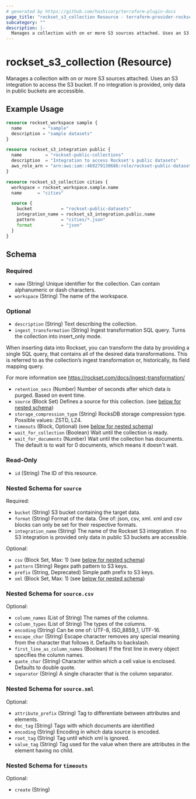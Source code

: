 ```yaml
---
# generated by https://github.com/hashicorp/terraform-plugin-docs
page_title: "rockset_s3_collection Resource - terraform-provider-rockset"
subcategory: ""
description: |-
  Manages a collection with on or more S3 sources attached. Uses an S3 integration to access the S3 bucket. If no integration is provided, only data in public buckets are accessible.
---
```


# rockset_s3_collection (Resource)

Manages a collection with on or more S3 sources attached. Uses an S3 integration to access the S3 bucket. If no integration is provided, only data in public buckets are accessible.

## Example Usage

```terraform
resource rockset_workspace sample {
  name        = "sample"
  description = "sample datasets"
}

resource rockset_s3_integration public {
  name         = "rockset-public-collections"
  description  = "Integration to access Rockset's public datasets"
  aws_role_arn = "arn:aws:iam::469279130686:role/rockset-public-datasets"
}

resource rockset_s3_collection cities {
  workspace = rockset_workspace.sample.name
  name      = "cities"

  source {
    bucket           = "rockset-public-datasets"
    integration_name = rockset_s3_integration.public.name
    pattern          = "cities/*.json"
    format           = "json"
  }
}
```

<!-- schema generated by tfplugindocs -->
## Schema

### Required

- `name` (String) Unique identifier for the collection. Can contain alphanumeric or dash characters.
- `workspace` (String) The name of the workspace.

### Optional

- `description` (String) Text describing the collection.
- `ingest_transformation` (String) Ingest transformation SQL query. Turns the collection into insert_only mode.

When inserting data into Rockset, you can transform the data by providing a single SQL query, 
that contains all of the desired data transformations. 
This is referred to as the collection’s ingest transformation or, historically, its field mapping query.

For more information see https://rockset.com/docs/ingest-transformation/
- `retention_secs` (Number) Number of seconds after which data is purged. Based on event time.
- `source` (Block Set) Defines a source for this collection. (see [below for nested schema](#nestedblock--source))
- `storage_compression_type` (String) RocksDB storage compression type. Possible values: ZSTD, LZ4.
- `timeouts` (Block, Optional) (see [below for nested schema](#nestedblock--timeouts))
- `wait_for_collection` (Boolean) Wait until the collection is ready.
- `wait_for_documents` (Number) Wait until the collection has documents. The default is to wait for 0 documents, which means it doesn't wait.

### Read-Only

- `id` (String) The ID of this resource.

<a id="nestedblock--source"></a>
### Nested Schema for `source`

Required:

- `bucket` (String) S3 bucket containing the target data.
- `format` (String) Format of the data. One of: json, csv, xml. xml and csv blocks can only be set for their respective formats.
- `integration_name` (String) The name of the Rockset S3 integration. If no S3 integration is provided only data in public S3 buckets are accessible.

Optional:

- `csv` (Block Set, Max: 1) (see [below for nested schema](#nestedblock--source--csv))
- `pattern` (String) Regex path pattern to S3 keys.
- `prefix` (String, Deprecated) Simple path prefix to S3 keys.
- `xml` (Block Set, Max: 1) (see [below for nested schema](#nestedblock--source--xml))

<a id="nestedblock--source--csv"></a>
### Nested Schema for `source.csv`

Optional:

- `column_names` (List of String) The names of the columns.
- `column_types` (List of String) The types of the columns.
- `encoding` (String) Can be one of: UTF-8, ISO_8859_1, UTF-16.
- `escape_char` (String) Escape character removes any special meaning from the character that follows it. Defaults to backslash.
- `first_line_as_column_names` (Boolean) If the first line in every object specifies the column names.
- `quote_char` (String) Character within which a cell value is enclosed. Defaults to double quote.
- `separator` (String) A single character that is the column separator.


<a id="nestedblock--source--xml"></a>
### Nested Schema for `source.xml`

Optional:

- `attribute_prefix` (String) Tag to differentiate between attributes and elements.
- `doc_tag` (String) Tags with which documents are identified
- `encoding` (String) Encoding in which data source is encoded.
- `root_tag` (String) Tag until which xml is ignored.
- `value_tag` (String) Tag used for the value when there are attributes in the element having no child.



<a id="nestedblock--timeouts"></a>
### Nested Schema for `timeouts`

Optional:

- `create` (String)

